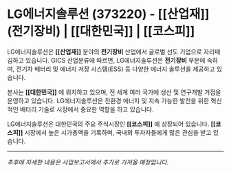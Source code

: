 # LG에너지솔루션 (373220) - **[[산업재]]** (전기장비) | **[[대한민국]]** | **[[코스피]]**

LG에너지솔루션은 **[[산업재]]** 분야의 **전기장비** 산업에서 글로벌 선도 기업으로 자리매김하고 있습니다. GICS 산업분류에 따르면, LG에너지솔루션은 **전기장비** 부문에 속하며, 전기차 배터리 및 에너지 저장 시스템(ESS) 등 다양한 에너지 솔루션을 제공하고 있습니다.

본사는 **[[대한민국]]** 에 위치하고 있으며, 전 세계 여러 국가에 생산 및 연구개발 거점을 운영하고 있습니다. LG에너지솔루션은 친환경 에너지 및 지속 가능한 발전을 위한 혁신적인 배터리 기술로 시장에서 중요한 역할을 하고 있습니다.

LG에너지솔루션은 대한민국의 주요 주식시장인 **[[코스피]]** 에 상장되어 있습니다. **[[코스피]]** 시장에서 높은 시가총액을 기록하며, 국내외 투자자들에게 많은 관심을 받고 있습니다.

---

*추후에 자세한 내용은 사업보고서에서 추가로 가져올 예정입니다.*